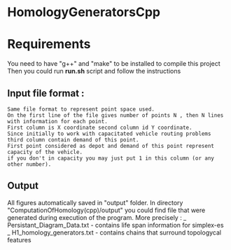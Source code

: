 # HomologyGeneratorsCpp
# Requirements 
You need to have "g++" and "make" to be installed to compile this project 
Then you could run **run.sh** script and follow the instructions 

## Input file format :
	Same file format to represent point space used.
	On the first line of the file gives number of points N , then N lines with information for each point.
	First column is X coordinate second column id Y coordinate.
	Since initially to work with capacitated vehicle routing problems third column contain demand of this point.
	First point considered as depot and demand of this point represent capacity of the vehicle.
	if you don't in capacity you may just put 1 in this column (or any other number). 
## Output

All figures automatically saved in "output" folder.
In directory "ComputationOfHomology(cpp)/output" you could find file that were generated during execution of the program.
More precisely :
_	Persistant_Diagram_Data.txt - contains life span information for simplex-es
_	H1_homology_generators.txt - contains chains that surround topologycal features

	
